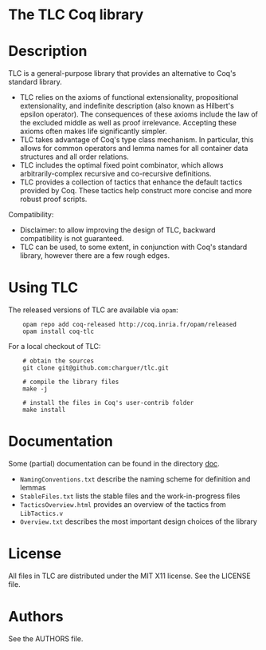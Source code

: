 # The TLC Coq library


Description
===========

TLC is a general-purpose library that provides an alternative to Coq's standard library.

   - TLC relies on the axioms of
     functional extensionality,
     propositional extensionality,
     and indefinite description (also known as Hilbert's epsilon operator).
     The consequences of these axioms include
     the law of the excluded middle
     as well as proof irrelevance.
     Accepting these axioms often makes life significantly simpler.
   - TLC takes advantage of Coq's type class mechanism.
     In particular, this allows for common operators and lemma names
     for all container data structures and all order relations.
   - TLC includes the optimal fixed point combinator,
     which allows arbitrarily-complex recursive and co-recursive definitions.
   - TLC provides a collection of tactics that enhance the default tactics
     provided by Coq. These tactics help construct more concise and more
     robust proof scripts.

Compatibility:

   - Disclaimer: to allow improving the design of TLC, backward compatibility is not guaranteed.
   - TLC can be used, to some extent, in conjunction with Coq's standard library, however there are a few rough edges.


Using TLC
=========

The released versions of TLC are available via `opam`:

```
    opam repo add coq-released http://coq.inria.fr/opam/released
    opam install coq-tlc
```

For a local checkout of TLC:

```
    # obtain the sources
    git clone git@github.com:charguer/tlc.git

    # compile the library files
    make -j

    # install the files in Coq's user-contrib folder
    make install
```


Documentation
=============

Some (partial) documentation can be found in the directory [doc](doc/).

   - `NamingConventions.txt` describe the naming scheme for definition and lemmas
   - `StableFiles.txt` lists the stable files and the work-in-progress files
   - `TacticsOverview.html` provides an overview of the tactics from `LibTactics.v`
   - `Overview.txt` describes the most important design choices of the library

License
=======

All files in TLC are distributed under the MIT X11 license. See the LICENSE file.

Authors
=======

See the AUTHORS file.

